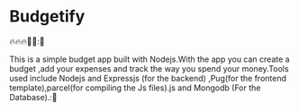 # Budgetify

:fire:🔥:fire::rocket::rocket::🚀

This is a simple budget app built with Nodejs.With the app you can create a budget ,add your expenses and track the way you spend your money.Tools used include Nodejs and Expressjs (for the backend) ,Pug(for the frontend template),parcel(for compiling the Js files).js and Mongodb (For the Database).:🙋
